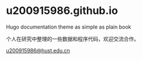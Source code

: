 # u200915986.github.io
Hugo documentation theme as simple as plain book  

个人在研究中整理的一些数据和程序代码，欢迎交流合作。

u200915986@hust.edu.cn


